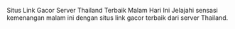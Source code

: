 Situs Link Gacor Server Thailand Terbaik Malam Hari Ini
Jelajahi sensasi kemenangan malam ini dengan situs link gacor terbaik dari server Thailand.
